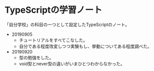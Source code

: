 # TypeScriptの学習ノート
「自分学校」の科目の一つとして設定したTypeScriptのノート。

- 20190905
    - チュートリアルをすべてこなした。
    - 自分である程度改変しつつ実験もし、挙動についてある程度調べた。
- 20190920
    - 型の勉強をした。
    - void型とnever型の違いがいまひとつわからなかった。
